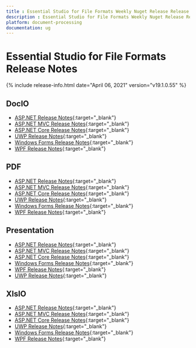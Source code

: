 ```yaml
---
title : Essential Studio for File Formats Weekly Nuget Release Release Notes  
description : Essential Studio for File Formats Weekly Nuget Release Release Notes  
platform: document-processing
documentation: ug
---
```


# Essential Studio for File Formats  Release Notes  

{% include release-info.html date="April 06, 2021" version="v19.1.0.55" %} 

## DocIO

* [ASP.NET Release Notes](/aspnet/release-notes/v19.1.0.55#docio){:target="_blank"}
* [ASP.NET MVC Release Notes](/aspnetmvc/release-notes/v19.1.0.55#docio){:target="_blank"}
* [ASP.NET Core Release Notes](/aspnet-core/release-notes/v19.1.0.55#docio){:target="_blank"}
* [UWP Release Notes](/uwp/release-notes/v19.1.0.55#docio){:target="_blank"}
* [Windows Forms Release Notes](/windowsforms/release-notes/v19.1.0.55#docio){:target="_blank"}
* [WPF Release Notes](/wpf/release-notes/v19.1.0.55#docio){:target="_blank"}


## PDF

* [ASP.NET Release Notes](/aspnet/release-notes/v19.1.0.55#pdf){:target="_blank"}
* [ASP.NET MVC Release Notes](/aspnetmvc/release-notes/v19.1.0.55#pdf){:target="_blank"}
* [ASP.NET Core Release Notes](/aspnet-core/release-notes/v19.1.0.55#pdf){:target="_blank"}
* [UWP Release Notes](/uwp/release-notes/v19.1.0.55#pdf){:target="_blank"}
* [Windows Forms Release Notes](/windowsforms/release-notes/v19.1.0.55#pdf){:target="_blank"}
* [WPF Release Notes](/wpf/release-notes/v19.1.0.55#pdf){:target="_blank"}


## Presentation

* [ASP.NET Release Notes](/aspnet/release-notes/v19.1.0.55#presentation){:target="_blank"}
* [ASP.NET MVC Release Notes](/aspnetmvc/release-notes/v19.1.0.55#presentation){:target="_blank"}
* [ASP.NET Core Release Notes](/aspnet-core/release-notes/v19.1.0.55#presentation){:target="_blank"}
* [Windows Forms Release Notes](/windowsforms/release-notes/v19.1.0.55#presentation){:target="_blank"}
* [WPF Release Notes](/wpf/release-notes/v19.1.0.55#presentation){:target="_blank"}
* [UWP Release Notes](/uwp/release-notes/v19.1.0.55#presentation){:target="_blank"}


## XlsIO

* [ASP.NET Release Notes](/aspnet/release-notes/v19.1.0.55#xlsio){:target="_blank"}
* [ASP.NET MVC Release Notes](/aspnetmvc/release-notes/v19.1.0.55#xlsio){:target="_blank"}
* [ASP.NET Core Release Notes](/aspnet-core/release-notes/v19.1.0.55#xlsio){:target="_blank"}
* [UWP Release Notes](/uwp/release-notes/v19.1.0.55#xlsio){:target="_blank"}
* [Windows Forms Release Notes](/windowsforms/release-notes/v19.1.0.55#xlsio){:target="_blank"}
* [WPF Release Notes](/wpf/release-notes/v19.1.0.55#xlsio){:target="_blank"}